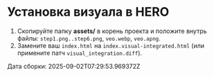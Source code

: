 # Установка визуала в HERO

1. Скопируйте папку **assets/** в корень проекта и положите внутрь файлы:
   `step1.png..step6.png`, `veo.webp`, `veo.apng`.
2. Замените ваш `index.html` на `index.visual-integrated.html` (или примените патч `visual_integration.diff`).

Дата сборки: 2025-09-02T07:29:53.969372Z